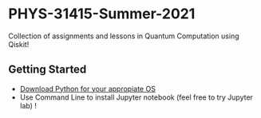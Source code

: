 # PHYS-31415-Summer-2021
Collection of assignments and lessons in Quantum Computation using Qiskit! 


## Getting Started 

* [Download Python for your appropiate OS](https://www.python.org/ "Python Homepage")
* Use Command Line to install Jupyter notebook (feel free to try Jupyter lab) 
! [](Images/pip%20install%20jupyter.PNG)
